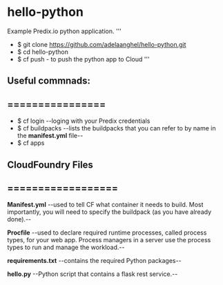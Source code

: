hello-python
============

Example Predix.io python application.
'''
  - $ git clone https://github.com/adelaanghel/hello-python.git
  - $ cd hello-python
  - $ cf push      - to push the python app to Cloud
'''

## Useful commnads:
## ================
- $ cf login        --loging with your Predix credentials
- $ cf buildpacks   --lists the buildpacks that you can refer to by name in the **manifest.yml** file--
- $ cf apps

## CloudFoundry Files
## ==================
**Manifest.yml**
--used to tell CF what container it needs to build. Most importantly, you will need to specify the buildpack (as you have already done).--

**Procfile**
--used to declare required runtime processes, called process types, for your web app. Process managers in a server use the process types to run and manage the workload.--

**requirements.txt**
--contains the required Python packages--

**hello.py**
--Python script that contains a flask rest service.--
